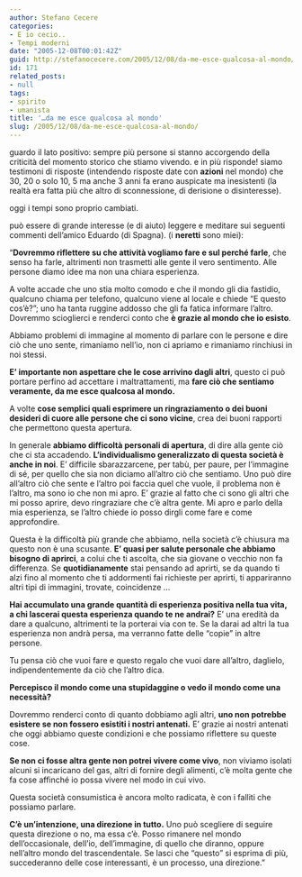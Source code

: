 ```yaml
---
author: Stefano Cecere
categories:
- E io cecio..
- Tempi moderni
date: "2005-12-08T00:01:42Z"
guid: http://stefanocecere.com/2005/12/08/da-me-esce-qualcosa-al-mondo/
id: 171
related_posts:
- null
tags:
- spirito
- umanista
title: '…da me esce qualcosa al mondo'
slug: /2005/12/08/da-me-esce-qualcosa-al-mondo/
---
```


<img src='/wp-content/krur_quadro.jpg' alt='' align='left' />guardo il lato positivo: sempre più persone si stanno accorgendo della criticità del momento storico che stiamo vivendo. e in più risponde! siamo testimoni di risposte (intendendo risposte date con **azioni** nel mondo) che 30, 20 o solo 10, 5 ma anche 3 anni fa erano auspicate ma inesistenti (la realtà era fatta più che altro di sconnessione, di derisione o disinteresse).

oggi i tempi sono proprio cambiati.

può essere di grande interesse (e di aiuto) leggere e meditare sui seguenti commenti dell’amico Eduardo (di Spagna). (i **neretti** sono miei):

“**Dovremmo riflettere su che attività vogliamo fare e sul perché farle**, che senso ha farle, altrimenti non trasmetti alle gente il vero sentimento. Alle persone diamo idee ma non una chiara esperienza.

A volte accade che uno stia molto comodo e che il mondo gli dia fastidio, qualcuno chiama per telefono, qualcuno viene al locale e chiede “E questo cos’è?”; uno ha tanta ruggine addosso che gli fa fatica informare l’altro. Dovremmo scioglierci e renderci conto che **è grazie al mondo che io esisto**.

Abbiamo problemi di immagine al momento di parlare con le persone e dire ciò che uno sente, rimaniamo nell’io, non ci apriamo e rimaniamo rinchiusi in noi stessi.
  
**E&#8217; importante non aspettare che le cose arrivino dagli altri**, questo ci può portare perfino ad accettare i maltrattamenti, ma **fare ciò che sentiamo veramente, da me esce qualcosa al mondo.**

A volte **cose semplici quali esprimere un ringraziamento o dei buoni desideri di cuore alle persone che ci sono vicine**, crea dei buoni rapporti che permettono questa apertura.

In generale **abbiamo difficoltà personali di apertura**, di dire alla gente ciò che ci sta accadendo. **L&#8217;individualismo generalizzato di questa società è anche in noi**. E’ difficile sbarazzarcene, per tabù, per paure, per l&#8217;immagine di sé, per quello che sia non diciamo all&#8217;altro ciò che sentiamo. Uno può dire all&#8217;altro ciò che sente e l&#8217;altro poi faccia quel che vuole, il problema non è l&#8217;altro, ma sono io che non mi apro. E&#8217; grazie al fatto che ci sono gli altri che mi posso aprire, devo ringraziare che c’è altra gente. Mi apro e parlo della mia esperienza, se l&#8217;altro chiede io posso dirgli come fare e come approfondire.

Questa è la difficoltà più grande che abbiamo, nella società c&#8217;è chiusura ma questo non è una scusante. **E’ quasi per salute personale che abbiamo bisogno di aprirci**, a colui che ti ascolta, che sia giovane o vecchio non fa differenza. Se **quotidianamente** stai pensando ad aprirti, se da quando ti alzi fino al momento che ti addormenti fai richieste per aprirti, ti appariranno altri tipi di immagini, trovate, coincidenze …

**Hai accumulato una grande quantità di esperienza positiva nella tua vita, a chi lascerai questa esperienza quando te ne andrai?** E&#8217; una eredità da dare a qualcuno, altrimenti te la porterai via con te. Se la darai ad altri la tua esperienza non andrà persa, ma verranno fatte delle &#8220;copie&#8221; in altre persone.

Tu pensa ciò che vuoi fare e questo regalo che vuoi dare all&#8217;altro, daglielo, indipendentemente da ciò che l&#8217;altro dica.

**Percepisco il mondo come una stupidaggine o vedo il mondo come una necessità?**
  
Dovremmo renderci conto di quanto dobbiamo agli altri, **uno non potrebbe esistere se non fossero esistiti i nostri antenati.** E&#8217; grazie ai nostri antenati che oggi abbiamo queste condizioni e che possiamo riflettere su queste cose.

**Se non ci fosse altra gente non potrei vivere come vivo**, non viviamo isolati alcuni si incaricano del gas, altri di fornire degli alimenti, c’è molta gente che fa cose affinché io possa vivere nel modo in cui vivo.

Questa società consumistica è ancora molto radicata, è con i falliti che possiamo parlare.
  
**C’è un’intenzione, una direzione in tutto.** Uno può scegliere di seguire questa direzione o no, ma essa c’è. Posso rimanere nel mondo dell’occasionale, dell’io, dell’immagine, di quello che diranno, oppure nell’altro mondo del trascendentale. Se lasci che “questo” si esprima di più, succederanno delle cose interessanti, è un processo, una direzione.”